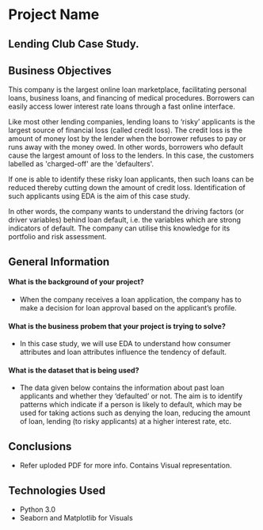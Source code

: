 # Project Name
## Lending Club Case Study.


## Business Objectives
This company is the largest online loan marketplace, facilitating personal loans, business loans, and financing of medical procedures. Borrowers can easily access lower interest rate loans through a fast online interface. 

Like most other lending companies, lending loans to ‘risky’ applicants is the largest source of financial loss (called credit loss). The credit loss is the amount of money lost by the lender when the borrower refuses to pay or runs away with the money owed. In other words, borrowers who default cause the largest amount of loss to the lenders. In this case, the customers labelled as 'charged-off' are the 'defaulters'. 
 
If one is able to identify these risky loan applicants, then such loans can be reduced thereby cutting down the amount of credit loss. Identification of such applicants using EDA is the aim of this case study.

In other words, the company wants to understand the driving factors (or driver variables) behind loan default, i.e. the variables which are strong indicators of default.  The company can utilise this knowledge for its portfolio and risk assessment. 


## General Information
#### What is the background of your project?
- When the company receives a loan application, the company has to make a decision for loan approval based on the applicant’s profile.

#### What is the business probem that your project is trying to solve?
- In this case study, we will use EDA to understand how consumer attributes and loan attributes influence the tendency of default.

#### What is the dataset that is being used?
- The data given below contains the information about past loan applicants and whether they ‘defaulted’ or not. The aim is to identify patterns which indicate if a person is likely to default, which may be used for taking actions such as denying the loan, reducing the amount of loan, lending (to risky applicants) at a higher interest rate, etc.

## Conclusions
- Refer uploded PDF for more info. Contains Visual representation. 

## Technologies Used
- Python 3.0
- Seaborn and Matplotlib for Visuals